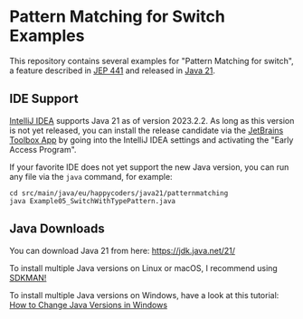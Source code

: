 # Pattern Matching for Switch Examples

This repository contains several examples for "Pattern Matching for switch", 
a feature described in [JEP 441](https://openjdk.org/jeps/441) 
and released in [Java 21](https://www.happycoders.eu/java/java-21-features/). 

## IDE Support

[IntelliJ IDEA](https://www.jetbrains.com/idea/) supports Java 21 as of version 2023.2.2.
As long as this version is not yet released, 
you can install the release candidate via the [JetBrains Toolbox App](https://www.jetbrains.com/toolbox-app/)
by going into the IntelliJ IDEA settings and activating the "Early Access Program".

If your favorite IDE does not yet support the new Java version, 
you can run any file via the `java` command, for example:

```
cd src/main/java/eu/happycoders/java21/patternmatching
java Example05_SwitchWithTypePattern.java
```

## Java Downloads

You can download Java 21 from here: https://jdk.java.net/21/

To install multiple Java versions on Linux or macOS, I recommend using [SDKMAN!](https://sdkman.io/)

To install multiple Java versions on Windows, 
have a look at this tutorial: [How to Change Java Versions in Windows](https://www.happycoders.eu/java/how-to-switch-multiple-java-versions-windows/)
